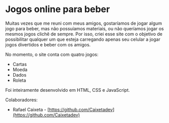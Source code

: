 # Jogos online para beber

Muitas vezes que me reuni com meus amigos, gostaríamos de jogar algum jogo para beber, mas não possuíamos materiais, ou não queríamos jogar os mesmos jogos clichê de sempre. Por isso, criei esse site com o objetivo de possibilitar qualquer um que esteja carregando apenas seu celular a jogar jogos divertidos e beber com os amigos.

No momento, o site conta com quatro jogos:
+ Cartas
+ Moeda
+ Dados
+ Roleta

Foi inteiramente desenvolvido em HTML, CSS e JavaScript.

Colaboradores:
+ Rafael Caixeta - [https://github.com/Caixetadev](https://github.com/Caixetadev)
